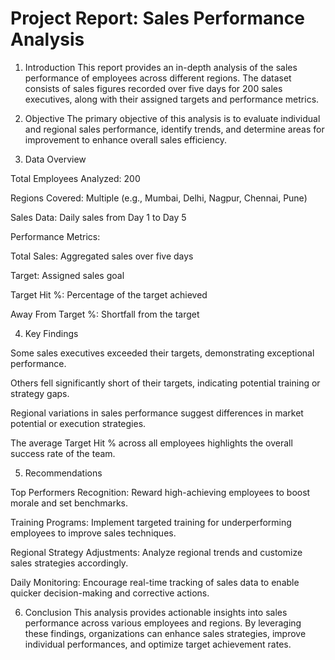# Project Report:  Sales Performance Analysis

1. Introduction
This report provides an in-depth analysis of the sales performance of employees across different regions. The dataset consists of sales figures recorded over five days for 200 sales executives, along with their assigned targets and performance metrics.

2. Objective
The primary objective of this analysis is to evaluate individual and regional sales performance, identify trends, and determine areas for improvement to enhance overall sales efficiency.

3. Data Overview

Total Employees Analyzed: 200

Regions Covered: Multiple (e.g., Mumbai, Delhi, Nagpur, Chennai, Pune)

Sales Data: Daily sales from Day 1 to Day 5

Performance Metrics:

Total Sales: Aggregated sales over five days

Target: Assigned sales goal

Target Hit %: Percentage of the target achieved

Away From Target %: Shortfall from the target

4. Key Findings

Some sales executives exceeded their targets, demonstrating exceptional performance.

Others fell significantly short of their targets, indicating potential training or strategy gaps.

Regional variations in sales performance suggest differences in market potential or execution strategies.

The average Target Hit % across all employees highlights the overall success rate of the team.

5. Recommendations

Top Performers Recognition: Reward high-achieving employees to boost morale and set benchmarks.

Training Programs: Implement targeted training for underperforming employees to improve sales techniques.

Regional Strategy Adjustments: Analyze regional trends and customize sales strategies accordingly.

Daily Monitoring: Encourage real-time tracking of sales data to enable quicker decision-making and corrective actions.

6. Conclusion
This analysis provides actionable insights into sales performance across various employees and regions. By leveraging these findings, organizations can enhance sales strategies, improve individual performances, and optimize target achievement rates.


